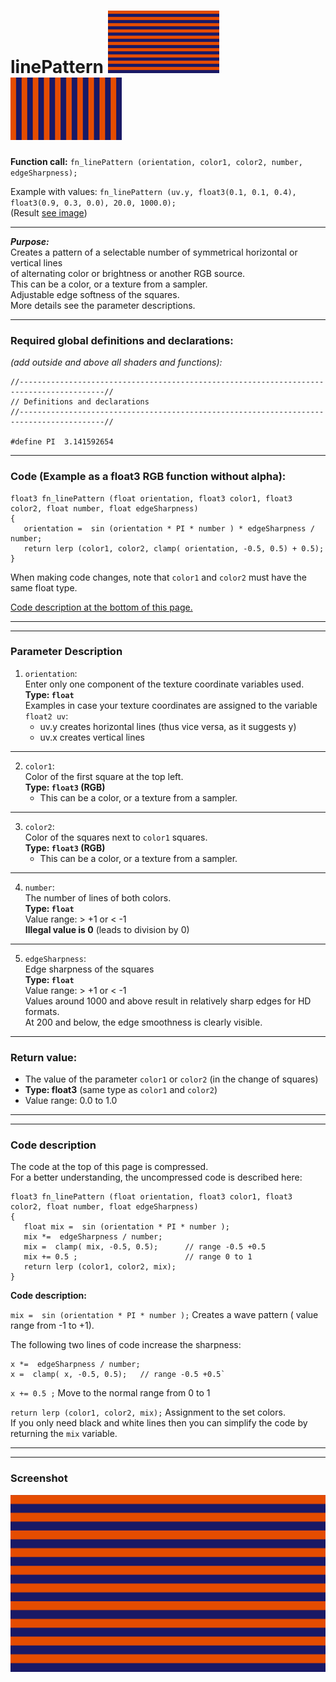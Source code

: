 # linePattern  [![](../images/linePattern-thumb.png)](../images/linePattern.png) [![](../images/linePattern__b-thumb.png)](../images/linePattern__b.png)

**Function call:** `fn_linePattern (orientation, color1, color2, number, edgeSharpness);`  

Example with values: `fn_linePattern (uv.y, float3(0.1, 0.1, 0.4), float3(0.9, 0.3, 0.0), 20.0, 1000.0);`  
(Result [see image](../images/linePattern.png))
  
--- 
  
***Purpose:***  
Creates a pattern of a selectable number of symmetrical horizontal or vertical lines  
of alternating color or brightness or another RGB source.     
This can be a color, or a texture from a sampler.  
Adjustable edge softness of the squares.   
More details see the parameter descriptions.  

---
    
### Required global definitions and declarations:
*(add outside and above all shaders and functions):*
```` Code
//-----------------------------------------------------------------------------------------//
// Definitions and declarations
//-----------------------------------------------------------------------------------------//

#define PI  3.141592654
````
---

### Code (Example as a float3 RGB function without alpha):
```` Code
float3 fn_linePattern (float orientation, float3 color1, float3 color2, float number, float edgeSharpness)
{ 
   orientation =  sin (orientation * PI * number ) * edgeSharpness / number;
   return lerp (color1, color2, clamp( orientation, -0.5, 0.5) + 0.5);
}
````   
When making code changes, note that `color1` and `color2` must have the same float type.

[Code description at the bottom of this page.](#code-description)


---
---

### Parameter Description  
  
   1. `orientation`:  
     Enter only one component of the texture coordinate variables used.  
     **Type: `float`**  
     Examples in case your texture coordinates are assigned to the variable `float2 uv`:
       - uv.y creates horizontal lines (thus vice versa, as it suggests y)  
       - uv.x creates vertical lines  
      

---

  
   2. `color1`:  
     Color of the first square at the top left.  
     **Type: `float3` (RGB)**  
       - This can be a color, or a texture from a sampler.

  
---

   3. `color2`:  
     Color of the squares next to `color1` squares.  
     **Type: `float3` (RGB)**  
       - This can be a color, or a texture from a sampler.  

       
---

   4. `number`:  
     The number of lines of both colors.    
     **Type: `float`**  
     Value range: > +1   or < -1  
     **Illegal value is 0** (leads to division by 0)  


---

   5. `edgeSharpness`:  
     Edge sharpness of the squares  
     **Type: `float`**  
     Value range: > +1   or < -1  
     Values around 1000 and above result in relatively sharp edges for HD formats.  
     At 200 and below, the edge smoothness is clearly visible.  


---

### Return value:
   - The value of the parameter `color1` or `color2` (in the change of squares)  
   - **Type: float3** (same type as `color1` and `color2`)    
   - Value range: 0.0 to 1.0  

 
---
---

### Code description  

The code at the top of this page is compressed.  
For a better understanding, the uncompressed code is described here:
```` Code
float3 fn_linePattern (float orientation, float3 color1, float3 color2, float number, float edgeSharpness)
{ 
   float mix =  sin (orientation * PI * number );
   mix *=  edgeSharpness / number;
   mix =  clamp( mix, -0.5, 0.5);      // range -0.5 +0.5
   mix += 0.5 ;                        // range 0 to 1
   return lerp (color1, color2, mix);
}
````
**Code description:**  
 
`mix =  sin (orientation * PI * number );` Creates a wave pattern ( value range from -1 to +1).

The following two lines of code increase the sharpness:
```` Code
x *=  edgeSharpness / number;
x =  clamp( x, -0.5, 0.5);   // range -0.5 +0.5`
````
` x += 0.5 ; ` Move to the normal range from 0 to 1  

`return lerp (color1, color2, mix);` Assignment to the set colors.  
If you only need black and white lines then you can simplify the code by returning the `mix` variable.  



---
---
### Screenshot  
![](../images/linePattern.png)
